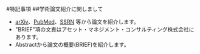 #特記事項
##学術論文紹介に関しまして
+ [arXiv]( http://arxiv.org/ )、[PubMed]( http://www.ncbi.nlm.nih.gov/pubmed )、[SSRN]( http://www.ssrn.com/en/ ) 等から論文を紹介します。
+ "BRIEF"項の文責はアセット・マネジメント・コンサルティング株式会社にあります。
+ Abstractから論文の概要(BRIEF)を紹介します。

